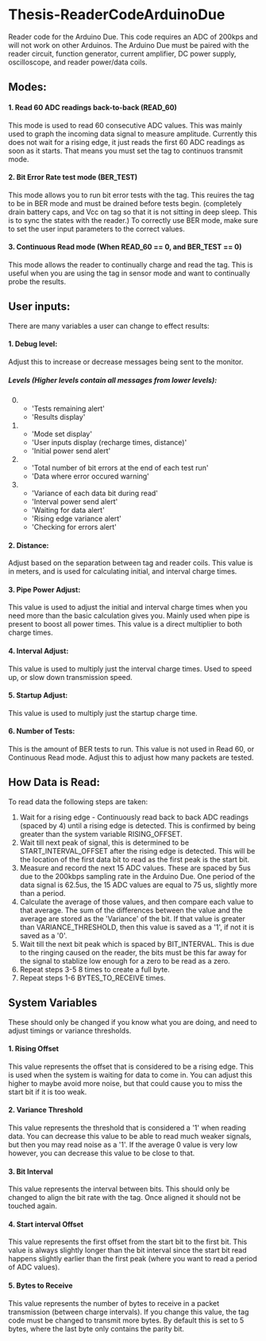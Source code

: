 # Thesis-ReaderCodeArduinoDue

Reader code for the Arduino Due. This code requires an ADC of 200kps and will not work on other Arduinos. The Arduino Due must be paired with the reader circuit, function generator, current amplifier, DC power supply, oscilloscope, and reader power/data coils. 

## Modes:
#### 1. Read 60 ADC readings back-to-back (READ_60)
This mode is used to read 60 consecutive ADC values. This was mainly used to graph the incoming data signal to measure amplitude. Currently this does not wait for a rising edge, it just reads the first 60 ADC readings as soon as it starts. That means you must set the tag to continuos transmit mode.

#### 2. Bit Error Rate test mode (BER_TEST)
This mode allows you to run bit error tests with the tag. This reuires the tag to be in BER mode and must be drained before tests begin. (completely drain battery caps, and Vcc on tag so that it is not sitting in deep sleep. This is to sync the states with the reader.)
To correctly use BER mode, make sure to set the user input parameters to the correct values.

#### 3. Continuous Read mode (When READ_60 == 0, and BER_TEST == 0)
This mode allows the reader to continually charge and read the tag. This is useful when you are using the tag in sensor mode and want to continually probe the results. 

## User inputs:
There are many variables a user can change to effect results:
#### 1. Debug level:
Adjust this to increase or decrease messages being sent to the monitor.

##### Levels (Higher levels contain all messages from lower levels):
0. - 'Tests remaining alert'
   - 'Results display'
          
1. - 'Mode set display'
   - 'User inputs display (recharge times, distance)'
   - 'Initial power send alert'
          
2. - 'Total number of bit errors at the end of each test run'
   - 'Data where error occured warning'
          
3. - 'Variance of each data bit during read'
   - 'Interval power send alert'
   - 'Waiting for data alert'
   - 'Rising edge variance alert'
   - 'Checking for errors alert' 

#### 2. Distance:
Adjust based on the separation between tag and reader coils. This value is in meters, and is used for calculating initial, and interval charge times.

#### 3. Pipe Power Adjust: 
This value is used to adjust the initial and interval charge times when you need more than the basic calculation gives you. Mainly used when pipe is present to boost all power times. This value is a direct multiplier to both charge times.

#### 4. Interval Adjust:
This value is used to multiply just the interval charge times. Used to speed up, or slow down transmission speed. 

#### 5. Startup Adjust:
This value is used to multiply just the startup charge time. 

#### 6. Number of Tests:
This is the amount of BER tests to run. This value is not used in Read 60, or Continuous Read mode. Adjust this to adjust how many packets are tested.


## How Data is Read:
To read data the following steps are taken:
1. Wait for a rising edge - Continuously read back to back ADC readings (spaced by 4) until a rising edge is detected. This is confirmed by being greater than the system variable RISING_OFFSET.
2. Wait till next peak of signal, this is determined to be START_INTERVAL_OFFSET after the rising edge is detected. This will be the location of the first data bit to read as the first peak is the start bit.  
3. Measure and record the next 15 ADC values. These are spaced by 5us due to the 200kbps sampling rate in the Arduino Due. One period of the data signal is 62.5us, the 15 ADC values are equal to 75 us, slightly more than a period. 
4. Calculate the average of those values, and then compare each value to that average. The sum of the differences between the value and the average are stored as the 'Variance' of the bit. If that value is greater than VARIANCE_THRESHOLD, then this value is saved as a '1', if not it is saved as a '0'.
5. Wait till the next bit peak which is spaced by BIT_INTERVAL. This is due to the ringing caused on the reader, the bits must be this far away for the signal to stablize low enough for a zero to be read as a zero. 
6. Repeat steps 3-5 8 times to create a full byte.
7. Repeat steps 1-6 BYTES_TO_RECEIVE times.


## System Variables
These should only be changed if you know what you are doing, and need to adjust timings or variance thresholds.

#### 1. Rising Offset
This value represents the offset that is considered to be a rising edge. This is used when the system is waiting for data to come in. You can adjust this higher to maybe avoid more noise, but that could cause you to miss the start bit if it is too weak.

#### 2. Variance Threshold
This value represents the threshold that is considered a '1' when reading data. You can decrease this value to be able to read much weaker signals, but then you may read noise as a '1'. If the average 0 value is very low however, you can decrease this value to be close to that. 

#### 3. Bit Interval
This value represents the interval between bits. This should only be changed to align the bit rate with the tag. Once aligned it should not be touched again.

#### 4. Start interval Offset
This value represents the first offset from the start bit to the first bit. This value is always slightly longer than the bit interval since the start bit read happens slightly earlier than the first peak (where you want to read a period of ADC values).

#### 5. Bytes to Receive
This value represents the number of bytes to receive in a packet transmission (between charge intervals). If you change this value, the tag code must be changed to transmit more bytes. By default this is set to 5 bytes, where the last byte only contains the parity bit.

